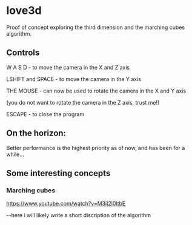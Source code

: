 # love3d
Proof of concept exploring the third dimension and the marching cubes algorithm. 



## Controls 

W A S D - to move the camera in the X and Z axis

LSHIFT and SPACE - to move the camera in the Y axis

THE MOUSE - can now be used to rotate the camera in the X and Y axis

(you do not want to rotate the camera in the Z axis, trust me!)

ESCAPE - to close the program



## On the horizon:

Better performance is the highest priority as of now, and has been for a while...



## Some interesting concepts

### Marching cubes

https://www.youtube.com/watch?v=M3iI2l0ltbE

--here i will likely write a short discription of the algorithm